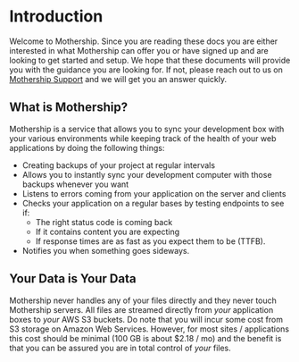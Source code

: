 # Introduction

Welcome to Mothership. Since you are reading these docs you are either interested in what Mothership can offer you or have signed up and are looking to get started and setup. We hope that these documents will provide you with the guidance you are looking for. If not, please reach out to us on [Mothership Support](https://mothership.app/support) and we will get you an answer quickly.

## What is Mothership?

Mothership is a service that allows you to sync your development box with your various environments while keeping track of the health of your web applications by doing the following things:

-   Creating backups of your project at regular intervals
-   Allows you to instantly sync your development computer with those backups whenever you want
-   Listens to errors coming from your application on the server and clients
-   Checks your application on a regular bases by testing endpoints to see if:
    -   The right status code is coming back
    -   If it contains content you are expecting
    -   If response times are as fast as you expect them to be (TTFB).
-   Notifies you when something goes sideways.

## Your Data is Your Data

Mothership never handles any of your files directly and they never touch Mothership servers. All files are streamed directly from _your_ application boxes to _your_ AWS S3 buckets. Do note that you will incur some cost from S3 storage on Amazon Web Services. However, for most sites / applications this cost should be minimal (100 GB is about \$2.18 / mo) and the benefit is that you can be assured you are in total control of _your_ files.
